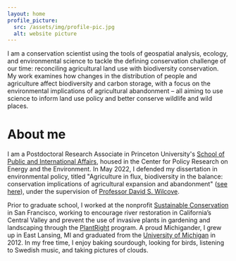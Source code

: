```yaml
---
layout: home
profile_picture:
  src: /assets/img/profile-pic.jpg
  alt: website picture
---
```


I am a conservation scientist using the tools of geospatial analysis, ecology, and environmental science to tackle the defining conservation challenge of our time: reconciling agricultural land use with biodiversity conservation. 
My work examines how changes in the distribution of people and agriculture affect biodiversity and carbon storage, with a focus on the environmental implications of agricultural abandonment – all aiming to use science to inform land use policy and better conserve wildlife and wild places.

# About me

I am a Postdoctoral Research Associate in Princeton University's [School of Public and International Affairs](https://spia.princeton.edu), housed in the Center for Policy Research on Energy and the Environment.
In May 2022, I defended my dissertation in environmental policy, titled "Agriculture in flux, biodiversity in the balance: conservation implications of agricultural expansion and abandonment" ([see here](https://dataspace.princeton.edu/handle/88435/dsp0141687m68v)), under the supervision of [Professor David S. Wilcove](https://dwilcove.scholar.princeton.edu/meet-team).

Prior to graduate school, I worked at the nonprofit [Sustainable Conservation](https://suscon.org/) in San Francisco, working to encourage river restoration in California’s Central Valley and prevent the use of invasive plants in gardening and landscaping through the [PlantRight](https://plantright.org/) program.
A proud Michigander, I grew up in East Lansing, MI and graduated from the [University of Michigan](https://umich.edu/) in 2012.
In my free time, I enjoy baking sourdough, looking for birds, listening to Swedish music, and taking pictures of clouds.
